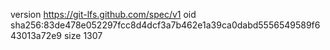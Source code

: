 version https://git-lfs.github.com/spec/v1
oid sha256:83de478e052297fcc8d4dcf3a7b462e1a39ca0dabd5556549589f643013a72e9
size 1307
